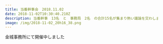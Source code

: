 ```yaml
---
title: 当番幹事会　2018.11.02
date: 2018-11-02T10:30:40.210Z
description: 当番幹事　13名　と　事務局　2名　の合計15名が集まり熱い議論を交わしました
image: /img/2018-11-02_20h16_38.png
---
```

金城事務所にて開催中しました
